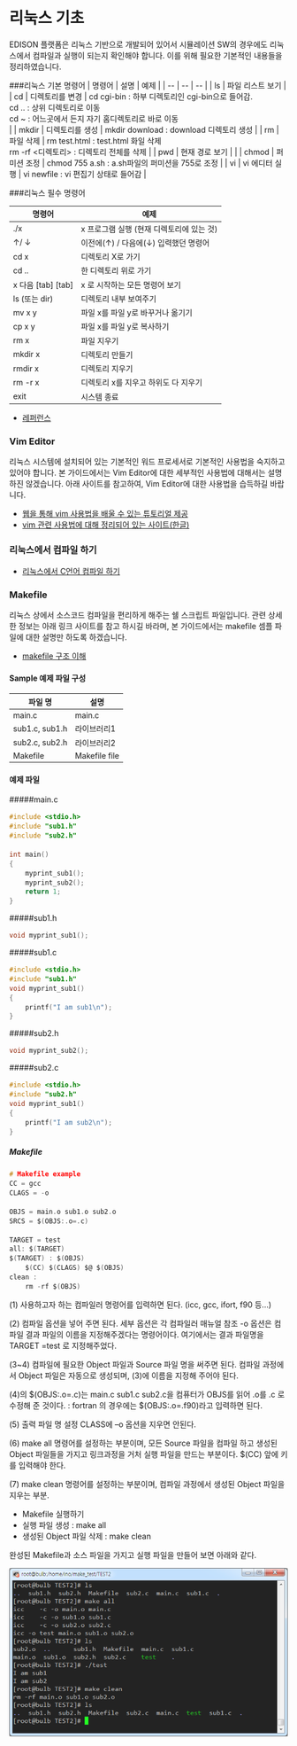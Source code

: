 # 리눅스 기초
EDISON 플랫폼은 리눅스 기반으로 개발되어 있어서 시뮬레이션 SW의 경우에도 리눅스에서 컴파일과 실행이 되는지 확인해야 합니다. 이를 위해 필요한 기본적인 내용들을 정리하였습니다. 

###리눅스 기본 명령어
| 명령어 | 설명 | 예제 |
| -- | -- | -- |
| ls | 파일 리스트 보기  |
| cd | 디렉토리를 변경 | cd cgi-bin : 하부 디렉토리인 cgi-bin으로 들어감.<br>cd  ..      : 상위 디렉토리로 이동<br>cd ~ : 어느곳에서 든지 자기 홈디렉토리로 바로 이동<br> |
| mkdir | 디렉토리를 생성 | mkdir download  : download 디렉토리 생성 |
| rm | 파일 삭제 | rm test.html : test.html 화일 삭제<br>rm -rf <디렉토리> : 디렉토리 전체를 삭제 |
| pwd | 현재 경로 보기 |  |
| chmod | 퍼미션 조정 | chmod 755 a.sh : a.sh파일의 퍼미션을 755로 조정 |
| vi | vi 에디터 실행 | vi newfile :  vi 편집기 상태로 들어감 |

###리눅스 필수 명령어

| 명령어 | 예제 |
| -- | -- |
| ./x | x 프로그램 실행 (현재 디렉토리에 있는 것) |
| ↑/ ↓ | 이전에(↑) / 다음에(↓) 입력했던 명령어 |
| cd x  | 디렉토리 X로 가기 |
| cd .. | 한 디렉토리 위로 가기 |
| x 다음 [tab] [tab] | x 로 시작하는 모든 명령어 보기 |
| ls (또는 dir) | 디렉토리 내부 보여주기 |
| mv x y | 파일 x를 파일 y로 바꾸거나 옮기기 |
| cp x y | 파일 x를 파일 y로 복사하기 |
| rm x | 파일 지우기 |
| mkdir x | 디렉토리 만들기 |
| rmdir x | 디렉토리 지우기 |
| rm -r x | 디렉토리 x를 지우고 하위도 다 지우기 |
| exit | 시스템 종료 |

- [레퍼런스](http://www.mireene.com/webimg/linux_tip1.htm) 

### Vim Editor
 리눅스 시스템에 설치되어 있는 기본적인 워드 프로세서로 기본적인 사용법을 숙지하고 있어야 합니다. 본 가이드에서는 Vim Editor에 대한 세부적인 사용법에 대해서는 설명하진 않겠습니다. 아래 사이트를 참고하여, Vim Editor에 대한 사용법을 습득하길 바랍니다.
 
- [웹을 통해 vim 사용법을 배울 수 있는 튜토리얼 제공]( http://www.openvim.com/ )
- [vim 관련 사용법에 대해 정리되어 있는 사이트(한글)](http://opentutorials.org/module/522)

### 리눅스에서 컴파일 하기

- [리눅스에서 C언어 컴파일 하기](http://ibabo.tistory.com/87 ) 

### Makefile

 리눅스 상에서 소스코드 컴파일을 편리하게 해주는 쉘 스크립트 파일입니다. 관련 상세한 정보는 아래 링크 사이트를 참고 하시길 바라며, 본 가이드에서는 makefile 셈플 파일에 대한 설명만 하도록 하겠습니다.
 
 - [makefile 구조 이해](http://developinghappiness.com/?p=26) 


#### Sample 예제 파일 구성
| 파일 명 | 설명 |
| -- | -- |
| main.c | main.c |
|  sub1.c, 	sub1.h | 라이브러리1 |
|  sub2.c, 	sub2.h | 라이브러리2 |
|  Makefile | Makefile file |

#### 예제 파일
#####main.c
```c
#include <stdio.h>
#include "sub1.h"
#include "sub2.h"

int main()
{
    myprint_sub1();
	myprint_sub2();
	return 1;
}
```
#####sub1.h
```c
void myprint_sub1();
```
#####sub1.c
```c
#include <stdio.h>
#include "sub1.h"
void myprint_sub1()
{
	printf("I am sub1\n");
}
```
#####sub2.h
```c
void myprint_sub2();
```
#####sub2.c
```c
#include <stdio.h>
#include "sub2.h"
void myprint_sub1()
{
	printf("I am sub2\n");
}
```

##### Makefile
```c
# Makefile example
CC = gcc               
CLAGS = -o

OBJS = main.o sub1.o sub2.o
SRCS = $(OBJS:.o=.c)

TARGET = test
all: $(TARGET)
$(TARGET) : $(OBJS)
	$(CC) $(CLAGS) $@ $(OBJS)
clean : 
	rm -rf $(OBJS) 
```

(1) 사용하고자 하는 컴파일러 명령어를 입력하면 된다. (icc, gcc, ifort, f90 등...)

(2) 컴파일 옵션을 넣어 주면 된다. 세부 옵션은 각 컴파일러 매뉴얼 참조 
  -o 옵션은 컴파일 결과 파일의 이름을 지정해주겠다는 명령어이다. 여기에서는 결과 파일명을 TARGET =test 로 지정해주었다.
  
(3~4) 컴파일에 필요한 Object 파일과 Source 파일 명을 써주면 된다. 컴파일 과정에서 Object 파일은 자동으로 생성되며, (3)에 이름을 지정해 주어야 된다. 

(4)의 $(OBJS:.o=.c)는 main.c sub1.c sub2.c을 컴퓨터가 OBJS를 읽어 .o를 .c 로 수정해 준 것이다.
  : fortran 의 경우에는 $(OBJS:.o=.f90)라고 입력하면 된다.
  
(5) 출력 파일 명 설정 CLASS에 –o 옵션을 지우면 안된다.

(6) make all 명령어를 설정하는 부분이며, 모든 Source 파일을 컴파일 하고 생성된Object 파일들을 가지고 링크과정을 거처 실행 파일을 만드는 부분이다. $(CC) 앞에 <tap> 키를 입력해야 한다.

(7) make clean 명령어를 설정하는 부분이며, 컴파일 과정에서 생성된 Object 파일을 지우는 부분.

- Makefile 실행하기
 - 실행 파일 생성 : make all
 - 생성된 Object 파일 삭제 : make clean

완성된 Makefile과 소스 파일을 가지고 실행 파일을 만들어 보면 아래와 같다.

![](image/image1.png)
